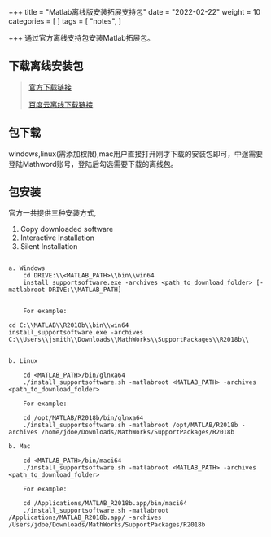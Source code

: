 +++
title =  "Matlab离线版安装拓展支持包"
date = "2022-02-22"
weight = 10
categories = [
]
tags = [
  "notes",
]

+++
通过官方离线支持包安装Matlab拓展包。
<!--more-->


## 下载离线安装包

> [官方下载链接](https://ww2.mathworks.cn/support/install/support-software-downloader.html?s_tid=srchtitle)
> 
> [百度云离线下载链接](https://pan.baidu.com/s/1ojt2KHGVHp_lrBeYBZQvrw?pwd=k7i7)


## 包下载

windows,linux(需添加权限),mac用户直接打开刚才下载的安装包即可，中途需要登陆Mathword账号，登陆后勾选需要下载的离线包。

## 包安装

官方一共提供三种安装方式,

1. Copy downloaded software
2. Interactive Installation
3. Silent Installation

```shell

a. Windows
	cd DRIVE:\\<MATLAB_PATH>\\bin\\win64
    install_supportsoftware.exe -archives <path_to_download_folder> [-matlabroot DRIVE:\\MATLAB_PATH]


    For example:

cd C:\\MATLAB\\R2018b\\bin\\win64
install_supportsoftware.exe -archives C:\\Users\\jsmith\\Downloads\\MathWorks\\SupportPackages\\R2018b\\


b. Linux

    cd <MATLAB_PATH>/bin/glnxa64
    ./install_supportsoftware.sh -matlabroot <MATLAB_PATH> -archives <path_to_download_folder>
    
    For example:
    
    cd /opt/MATLAB/R2018b/bin/glnxa64
    ./install_supportsoftware.sh -matlabroot /opt/MATLAB/R2018b -archives /home/jdoe/Downloads/MathWorks/SupportPackages/R2018b

b. Mac

    cd <MATLAB_PATH>/bin/maci64
    ./install_supportsoftware.sh -matlabroot <MATLAB_PATH> -archives <path_to_download_folder>
    
    For example:
    
    cd /Applications/MATLAB_R2018b.app/bin/maci64
    ./install_supportsoftware.sh -matlabroot /Applications/MATLAB_R2018b.app/ -archives /Users/jdoe/Downloads/MathWorks/SupportPackages/R2018b

```
